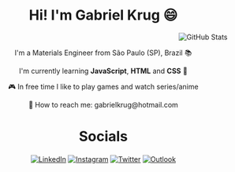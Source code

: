 <h1 align="center"> Hi! I'm Gabriel Krug 😄 </h1>

<div style="display: inline_block">
    <img src="https://github-readme-stats.vercel.app/api?username=gabrielkrug&theme=gotham&count_private=true&show_icons=true" alt="GitHub Stats" align="right"/>
    <br>
    <p align="center">I'm a Materials Engineer from São Paulo (SP), Brazil 📚</p>
    <p align="center">I'm currently learning <strong>JavaScript</strong>, <strong>HTML</strong> and <strong>CSS</strong> 🧠</p>
    <p align="center">🎮 In free time I like to play games and watch series/anime</p>
    <p align="center">📧 How to reach me: gabrielkrug@hotmail.com</p>
    <p align="center">
</div>

<div style="display: inline_block" align="center">
    <h1 align="center"> Socials </h1>
    <a href="https://www.linkedin.com/in/gabrielkrug/"><img src="https://camo.githubusercontent.com/ccb6ee4275a14aa1c69a8d0848a47cd5d35c1bdb5d15bcf2a7135018d700bd1d/68747470733a2f2f696d672e736869656c64732e696f2f62616467652f2d4c696e6b6564496e2d626c75653f7374796c653d666c61742d737175617265266c6f676f3d4c696e6b6564696e266c6f676f436f6c6f723d7768697465266c696e6b3d68747470733a2f2f7777772e6c696e6b6564696e2e636f6d2f696e2f68656c6c6f776c75616e2f" alt="LinkedIn" align="center"/></a>
    <a href="https://www.instagram.com/gabrielkrug/"><img src="https://camo.githubusercontent.com/a13b29c8c1169549dc33cb693697d9e8638b6e9d4eb4b284405b312e8c78aa04/68747470733a2f2f696d672e736869656c64732e696f2f62616467652f2d496e7374616772616d2d2532336662333935383f7374796c653d666c61742d737175617265266c6162656c436f6c6f723d253233666233393538266c6f676f3d696e7374616772616d266c6f676f436f6c6f723d464646464646266c696e6b3d68747470733a2f2f7777772e696e7374616772616d2e636f6d2f68656c6c6f776c75616e2f" alt="Instagram" align="center"/></a>
    <a href="https://twitter.com/gabrielkrug"><img src="https://camo.githubusercontent.com/bcc2db68ba8936282a6325a4b4c6a37cfca8a375cd5235642dd9cea7adca6411/68747470733a2f2f696d672e736869656c64732e696f2f62616467652f2d547769747465722d3163613066313f7374796c653d666c61742d737175617265266c6162656c436f6c6f723d316361306631266c6f676f3d74776974746572266c6f676f436f6c6f723d7768697465266c696e6b3d68747470733a2f2f747769747465722e636f6d2f68656c6c6f776c75616e" alt="Twitter" align="center"/></a>
    <a href="mailto: gabrielkrug@hotmail.com"><img src="" alt="Outlook" align="center">
</div>
